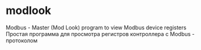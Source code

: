 # modlook
Modbus - Master (Mod Look) program to view Modbus device registers
Простая программа для просмотра регистров контроллера с Modbus - протоколом

